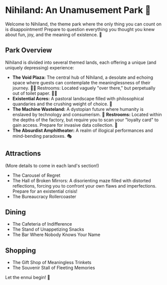 # Nihiland: An Unamusement Park 🤡

Welcome to Nihiland, the theme park where the only thing you can count on is disappointment! Prepare to question everything you thought you knew about fun, joy, and the meaning of existence. 🤪

## Park Overview

Nihiland is divided into several themed lands, each offering a unique (and uniquely depressing) experience:

*   **The Void Plaza:** The central hub of Nihiland, a desolate and echoing space where guests can contemplate the meaninglessness of their journey. 🚶‍♀️ Restrooms: Located vaguely "over there," but perpetually out of toilet paper. 🧻🚫
*   **Existential Acres:** A pastoral landscape filled with philosophical quandaries and the crushing weight of choice. 🚜
*   **The Machine Wasteland:** A dystopian future where humanity is enslaved by technology and consumerism. 🤖 **Restrooms:** Located within the depths of the factory, but require you to scan your "loyalty card" to gain access. Prepare for invasive data collection. 🚽
*   **The Absurdist Amphitheater:** A realm of illogical performances and mind-bending paradoxes. 🎭

## Attractions

(More details to come in each land's section!)

*   The Carousel of Regret
*   The Hall of Broken Mirrors: A disorienting maze filled with distorted reflections, forcing you to confront your own flaws and imperfections. Prepare for an existential crisis!
*   The Bureaucracy Rollercoaster

## Dining

*   The Cafeteria of Indifference
*   The Stand of Unappetizing Snacks
*   The Bar Where Nobody Knows Your Name

## Shopping

*   The Gift Shop of Meaningless Trinkets
*   The Souvenir Stall of Fleeting Memories

Let the ennui begin! 🥳